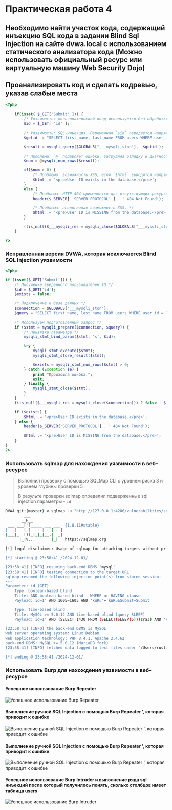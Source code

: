 # Практическая работа 4
## Необходимо найти участок кода, содержащий инъекцию SQL кода в задании Blind Sql Injection на сайте dvwa.local с использованием статического анализатора кода (Можно использовать официальный ресурс или виртуальную машину Web Security Dojo)


## Проанализировать код и сделать кодревью, указав слабые места
``` php
<?php

    if(isset( $_GET['Submit' ])) {
        /* Уязвимость: пользовательский ввод используется без обработки. */
        $id = $_GET[ 'id' ];

        /* Уязвимость: SQL-инъекция. Переменная `$id` передается напрямую. */
        $getid  = "SELECT first_name, last_name FROM users WHERE user_id = '$id';";

        $result = mysqli_query($GLOBALS["___mysqli_ston"],  $getid );

        /* Проблема: `@` подавляет ошибки, затрудняя отладку и диагностику. */
        $num = @mysqli_num_rows($result);

        if($num > 0) {
            /* Проблема: возможность XSS, если `$html` выводится напрямую. */
            $html .= '<pre>User ID exists in the database.</pre>';
        }
        else {
            /* Проблема: HTTP 404 применяется для отсутствующих ресурсов, а не для логики приложения. */
            header($_SERVER[ 'SERVER_PROTOCOL' ] . ' 404 Not Found');

            /* Проблема: аналогичная возможность XSS. */
            $html .= '<pre>User ID is MISSING from the database.</pre>';
        }

        ((is_null($___mysqli_res = mysqli_close($GLOBALS["___mysqli_ston"]))) ? false : $___mysqli_res);
    }

?>
```

### Исправленная версия DVWA, которая исключается Blind SQL Injection уязвимости

``` php
<?php

if (isset($_GET['Submit'])) {
    /* Получение введенного пользователем ID */
    $id = $_GET['id'];
    $exists = false;

    /* Подключение к базе данных */
    $connection = $GLOBALS["___mysqli_ston"];
    $query = "SELECT first_name, last_name FROM users WHERE user_id = ?";
    
    /* Используем подготовленный запрос */
    if ($stmt = mysqli_prepare($connection, $query)) {
        /* Привязка параметра */
        mysqli_stmt_bind_param($stmt, 's', $id);

        try {
            mysqli_stmt_execute($stmt);
            mysqli_stmt_store_result($stmt);

            $exists = mysqli_stmt_num_rows($stmt) > 0;
        } catch (Exception $e) {
            print "Произошла ошибка.";
            exit;
        } finally {
            mysqli_stmt_close($stmt);
        }
    }
    ((is_null($___mysqli_res = mysqli_close($connection))) ? false : $___mysqli_res);

    if ($exists) {
        $html .= '<pre>User ID exists in the database.</pre>';
    } else {
        header($_SERVER['SERVER_PROTOCOL'] . ' 404 Not Found');
        
        $html .= '<pre>User ID is MISSING from the database.</pre>';
    }
}
?>
```

### Использовать sqlmap для нахождения уязвимости в веб-ресурсе
> Выполнил проверку с помощью SQLMap CLI с уровнем риска 3 и уровнем глубины проверки 5
>
> В результе проверки sqlmap определил подверженные sql injection параметры - `id`
```bash
DVWA git:(master) ✗ sqlmap -u "http://127.0.0.1:4280/vulnerabilities/sqli_blind/?id=1&Submit=Submit#" --batch --risk=3 --level=5 --cookie="PHPSESSID=939a3dbf8d893a151afb25dadd50ddc0; security=low"
        ___
       __H__
 ___ ___[']_____ ___ ___  {1.8.11#stable}
|_ -| . [.]     | .'| . |
|___|_  [)]_|_|_|__,|  _|
      |_|V...       |_|   https://sqlmap.org

[!] legal disclaimer: Usage of sqlmap for attacking targets without prior mutual consent is illegal. It is the end user's responsibility to obey all applicable local, state and federal laws. Developers assume no liability and are not responsible for any misuse or damage caused by this program

[*] starting @ 23:58:41 /2024-12-01/

[23:58:41] [INFO] resuming back-end DBMS 'mysql' 
[23:58:41] [INFO] testing connection to the target URL
sqlmap resumed the following injection point(s) from stored session:
---
Parameter: id (GET)
    Type: boolean-based blind
    Title: AND boolean-based blind - WHERE or HAVING clause
    Payload: id=1' AND 1605=1605 AND 'kWRu'='kWRu&Submit=Submit

    Type: time-based blind
    Title: MySQL >= 5.0.12 AND time-based blind (query SLEEP)
    Payload: id=1' AND (SELECT 1430 FROM (SELECT(SLEEP(5)))zraJ) AND 'VjNm'='VjNm&Submit=Submit
---
[23:58:41] [INFO] the back-end DBMS is MySQL
web server operating system: Linux Debian
web application technology: PHP 8.4.1, Apache 2.4.62
back-end DBMS: MySQL >= 5.0.12 (MariaDB fork)
[23:58:41] [INFO] fetched data logged to text files under '/Users/ruslanonly/.local/share/sqlmap/output/127.0.0.1'

[*] ending @ 23:58:41 /2024-12-01/
```

### Использовать Burp для нахождения уязвимости в веб-ресурсе

#### Успешное использование Burp Repeater
![Успешное использование Burp Repeater](./assets/burp-repeater-1.png)

#### Выполнение ручной SQL Injection с помощью Burp Repeater \', которая приводит к ошибке
![Выполнение ручной SQL Injection с помощью Burp Repeater \', которая приводит к ошибке](./assets/burp-repeater-2-injection.png)

#### Выполнение ручной SQL Injection с помощью Burp Repeater \', которая приводит к ошибке
![Выполнение ручной SQL Injection с помощью Burp Repeater \', которая приводит к ошибке](./assets/burp-repeater-3-injection.png)

#### Успешное использование Burp Intruder и выполнение ряда sql инъекций после который получилось понять, сколько столбцов имеет таблица users
![Успешное использование Burp Intruder](./assets/burp-intruder-4.png)
